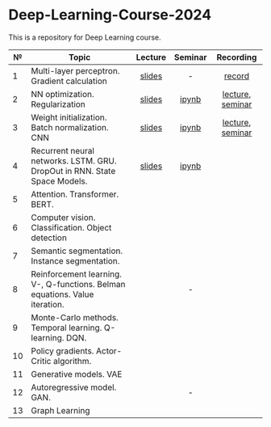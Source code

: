 # Deep-Learning-Course-2024

This is a repository for Deep Learning course.


|  №    | Topic      |  Lecture  | Seminar | Recording | 
| ----- | ----------    | :-------:   | :-----:   | :-------:   |
| 1     | Multi-layer perceptron. Gradient calculation | [slides](https://github.com/intsystems/Deep-Learning-Course/blob/main/lectures/Lecture_1.pdf)        |   -      |     [record](https://www.youtube.com/watch?v=DDXB4iv8MuA&ab_channel=MachineLearning%E2%80%93IntelligentSystems)      |
| 2     | NN optimization. Regularization      | [slides](https://github.com/intsystems/Deep-Learning-Course/blob/main/lectures/Lecture_2.pdf) | [ipynb](https://github.com/intsystems/Deep-Learning-Course/blob/main/seminars/Seminar_1.ipynb) | [lecture](https://www.youtube.com/live/n8_qUpf36VU?si=bLCmP755S7hbRMHK), [seminar](https://www.youtube.com/live/XobAONdZ8yc?si=-dIC07D4yGmiJJ37) |
| 3     | Weight initialization. Batch normalization. CNN    | [slides](https://github.com/intsystems/Deep-Learning-Course/blob/main/lectures/Lecture_3.pdf) | [ipynb](https://github.com/intsystems/Deep-Learning-Course/blob/main/seminars/Seminar_2.ipynb) | [lecture](https://www.youtube.com/live/4GA8KXJ5UTI?si=omcm8_zKY-9tlErE), [seminar](https://www.youtube.com/live/gFwtp0188L4?si=N3OTHxBPYc7y5olw) |
| 4     | Recurrent neural networks. LSTM. GRU. DropOut in RNN. State Space Models.  |    [slides](https://github.com/intsystems/Deep-Learning-Course/blob/main/lectures/Lecture_4.pdf)       |  [ipynb](https://github.com/intsystems/Deep-Learning-Course/blob/main/seminars/Seminar_4.ipynb)       |          |
| 5     | Attention. Transformer. BERT.    |          |      |          |
| 6     | Computer vision. Classification. Object detection |   |       |           |
| 7     | Semantic segmentation. Instance segmentation.     |   |      |          |
| 8     | Reinforcement learning. V-, Q-functions. Belman equations. Value iteration.   |          |    -       |   |   |
| 9     | Monte-Carlo methods. Temporal learning. Q-learning. DQN.  |           |         |          |
| 10     | Policy gradients. Actor-Critic algorithm.  |         |       |       |
| 11     | Generative models. VAE     |        |          |
| 12     | Autoregressive model. GAN.     |  |      -   |          |
| 13     | Graph Learning  |      |         |
